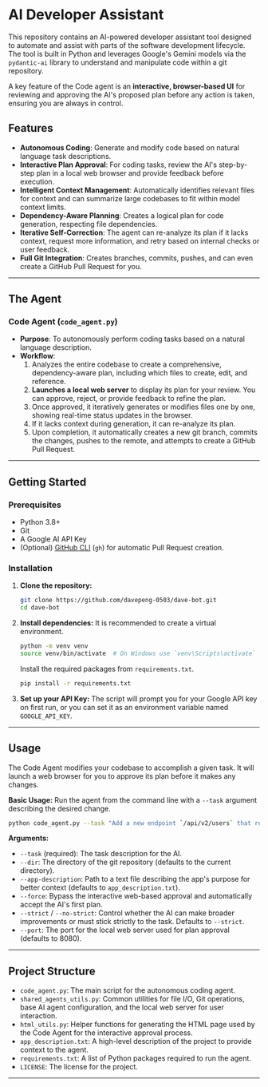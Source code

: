 # AI Developer Assistant

This repository contains an AI-powered developer assistant tool designed to automate and assist with parts of the software development lifecycle. The tool is built in Python and leverages Google's Gemini models via the `pydantic-ai` library to understand and manipulate code within a git repository.

A key feature of the Code agent is an **interactive, browser-based UI** for reviewing and approving the AI's proposed plan before any action is taken, ensuring you are always in control.

## Features

*   **Autonomous Coding**: Generate and modify code based on natural language task descriptions.
*   **Interactive Plan Approval**: For coding tasks, review the AI's step-by-step plan in a local web browser and provide feedback before execution.
*   **Intelligent Context Management**: Automatically identifies relevant files for context and can summarize large codebases to fit within model context limits.
*   **Dependency-Aware Planning**: Creates a logical plan for code generation, respecting file dependencies.
*   **Iterative Self-Correction**: The agent can re-analyze its plan if it lacks context, request more information, and retry based on internal checks or user feedback.
*   **Full Git Integration**: Creates branches, commits, pushes, and can even create a GitHub Pull Request for you.

---

## The Agent

### Code Agent (`code_agent.py`)

*   **Purpose**: To autonomously perform coding tasks based on a natural language description.
*   **Workflow**:
    1.  Analyzes the entire codebase to create a comprehensive, dependency-aware plan, including which files to create, edit, and reference.
    2.  **Launches a local web server** to display its plan for your review. You can approve, reject, or provide feedback to refine the plan.
    3.  Once approved, it iteratively generates or modifies files one by one, showing real-time status updates in the browser.
    4.  If it lacks context during generation, it can re-analyze its plan.
    5.  Upon completion, it automatically creates a new git branch, commits the changes, pushes to the remote, and attempts to create a GitHub Pull Request.

---

## Getting Started

### Prerequisites

*   Python 3.8+
*   Git
*   A Google AI API Key
*   (Optional) [GitHub CLI](https://cli.github.com/) (`gh`) for automatic Pull Request creation.

### Installation

1.  **Clone the repository:**
    ```bash
    git clone https://github.com/davepeng-0503/dave-bot.git
    cd dave-bot
    ```

2.  **Install dependencies:**
    It is recommended to create a virtual environment.
    ```bash
    python -m venv venv
    source venv/bin/activate  # On Windows use `venv\Scripts\activate`
    ```
    Install the required packages from `requirements.txt`.
    ```bash
    pip install -r requirements.txt
    ```

3.  **Set up your API Key:**
    The script will prompt you for your Google API key on first run, or you can set it as an environment variable named `GOOGLE_API_KEY`.

---

## Usage

The Code Agent modifies your codebase to accomplish a given task. It will launch a web browser for you to approve its plan before it makes any changes.

**Basic Usage:**
Run the agent from the command line with a `--task` argument describing the desired change.

```bash
python code_agent.py --task "Add a new endpoint `/api/v2/users` that returns a list of usernames."
```

**Arguments:**

*   `--task` (required): The task description for the AI.
*   `--dir`: The directory of the git repository (defaults to the current directory).
*   `--app-description`: Path to a text file describing the app's purpose for better context (defaults to `app_description.txt`).
*   `--force`: Bypass the interactive web-based approval and automatically accept the AI's first plan.
*   `--strict` / `--no-strict`: Control whether the AI can make broader improvements or must stick strictly to the task. Defaults to `--strict`.
*   `--port`: The port for the local web server used for plan approval (defaults to 8080).

---
## Project Structure

*   `code_agent.py`: The main script for the autonomous coding agent.
*   `shared_agents_utils.py`: Common utilities for file I/O, Git operations, base AI agent configuration, and the local web server for user interaction.
*   `html_utils.py`: Helper functions for generating the HTML page used by the Code Agent for the interactive approval process.
*   `app_description.txt`: A high-level description of the project to provide context to the agent.
*   `requirements.txt`: A list of Python packages required to run the agent.
*   `LICENSE`: The license for the project.

---
